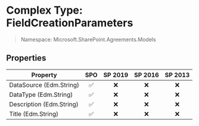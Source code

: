 # Complex Type: FieldCreationParameters

> Namespace: Microsoft.SharePoint.Agreements.Models

## Properties

Property | SPO | SP 2019 | SP 2016 | SP 2013
----------|:---:|:-------:|:-------:|:-------:
DataSource (Edm.String) | ✅ | ❌ | ❌ | ❌
DataType (Edm.String) | ✅ | ❌ | ❌ | ❌
Description (Edm.String) | ✅ | ❌ | ❌ | ❌
Title (Edm.String) | ✅ | ❌ | ❌ | ❌